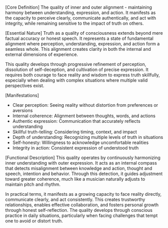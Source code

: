 [Core Definition]
The quality of inner and outer alignment - maintaining harmony between understanding, expression, and action. It manifests as the capacity to perceive clearly, communicate authentically, and act with integrity, while remaining sensitive to the impact of truth on others.

[Essential Nature]
Truth as a quality of consciousness extends beyond mere factual accuracy or honest speech. It represents a state of fundamental alignment where perception, understanding, expression, and action form a seamless whole. This alignment creates clarity in both the internal and external dimensions of experience.

This quality develops through progressive refinement of perception, dissolution of self-deception, and cultivation of precise expression. It requires both courage to face reality and wisdom to express truth skillfully, especially when dealing with complex situations where multiple valid perspectives exist.

[Manifestations]
- Clear perception: Seeing reality without distortion from preferences or aversions
- Internal coherence: Alignment between thoughts, words, and actions
- Authentic expression: Communication that accurately reflects understanding
- Skillful truth-telling: Considering timing, context, and impact
- Depth of understanding: Recognizing multiple levels of truth in situations
- Self-honesty: Willingness to acknowledge uncomfortable realities
- Integrity in action: Consistent expression of understood truth

[Functional Description]
This quality operates by continuously harmonizing inner understanding with outer expression. It acts as an internal compass that detects misalignment between knowledge and action, thought and speech, intention and behavior. Through this detection, it guides adjustment toward greater coherence, much like a musician naturally adjusts to maintain pitch and rhythm.

In practical terms, it manifests as a growing capacity to face reality directly, communicate clearly, and act consistently. This creates trustworthy relationships, enables effective collaboration, and fosters personal growth through honest self-reflection. The quality develops through conscious practice in daily situations, particularly when facing challenges that tempt one to avoid or distort truth.